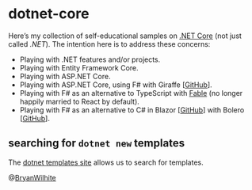 # dotnet-core

Here’s my collection of self-educational samples on [.NET Core](https://dotnet.microsoft.com/) (not just called _.NET_). The intention here is to address these concerns:

- Playing with .NET features and/or projects.
- Playing with Entity Framework Core.
- Playing with ASP.NET Core.
- Playing with ASP.NET Core, using F# with Giraffe [[GitHub](https://github.com/giraffe-fsharp/giraffe)].
- Playing with F# as an alternative to TypeScript with [Fable](http://fable.io/) (no longer happily married to React by default).
- Playing with F# as an alternative to C# in Blazor [[GitHub](https://github.com/dotnet/aspnetcore/tree/main/src/Components/WebAssembly)] with Bolero [[GitHub](https://github.com/fsbolero/bolero)].

## searching for `dotnet new` templates

The [dotnet templates site](http://dotnetnew.azurewebsites.net/) allows us to search for templates.

@[BryanWilhite](https://twitter.com/bryanwilhite)
